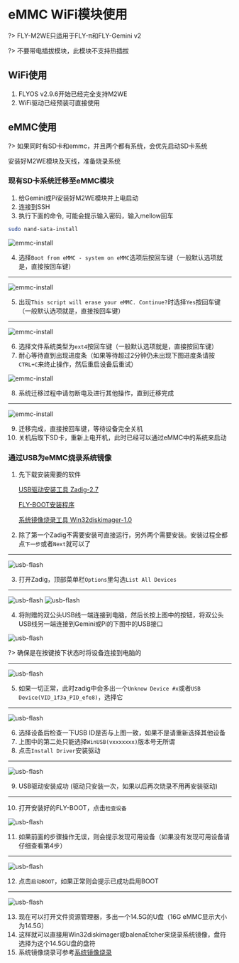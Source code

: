 # eMMC WiFi模块使用

?> FLY-M2WE只适用于FLY-π和FLY-Gemini v2

?> 不要带电插拔模块，此模块不支持热插拔

## WiFi使用

1. FLYOS v2.9.6开始已经完全支持M2WE
2. WiFi驱动已经预装可直接使用

## eMMC使用

?> 如果同时有SD卡和emmc，并且两个都有系统，会优先启动SD卡系统

安装好M2WE模块及天线，准备烧录系统

### 现有SD卡系统迁移至eMMC模块

1. 给Gemini或Pi安装好M2WE模块并上电启动
2. 连接到SSH
3. 执行下面的命令, 可能会提示输入密码，输入mellow回车

```bash
sudo nand-sata-install
```

![emmc-install](../../images/boards/fly_pi/emmc_install_1.png ":size=50%")

4. 选择``Boot from eMMC - system on eMMC``选项后按回车键（一般默认选项就是，直接按回车键）

----

![emmc-install](../../images/boards/fly_pi/emmc_install_2.png ":size=50%")

5. 出现``This script will erase your eMMC. Continue?``时选择``Yes``按回车键（一般默认选项就是，直接按回车键）

----

![emmc-install](../../images/boards/fly_pi/emmc_install_3.png ":size=50%")

6. 选择文件系统类型为``ext4``按回车键（一般默认选项就是，直接按回车键）
7. 耐心等待直到出现进度条（如果等待超过2分钟仍未出现下图进度条请按``CTRL+C``来终止操作，然后重启设备后重试）

![emmc-install](../../images/boards/fly_pi/emmc_install_4.png ":size=50%")

8. 系统迁移过程中请勿断电及进行其他操作，直到迁移完成

----

![emmc-install](../../images/boards/fly_pi/emmc_install_5.png ":size=50%")

9. 迁移完成，直接按回车键，等待设备完全关机
10. 关机后取下SD卡，重新上电开机，此时已经可以通过eMMC中的系统来启动

### 通过USB为eMMC烧录系统镜像

1. 先下载安装需要的软件

    [USB驱动安装工具 Zadig-2.7](https://cdn.mellow.klipper.cn/Utils/zadig-2.7.exe)

    [FLY-BOOT安装程序](https://cdn.mellow.klipper.cn/Utils/FLY-BOOT-Setup.msi)

    [系统镜像烧录工具 Win32diskimager-1.0](https://cdn.mellow.klipper.cn/Utils/win32diskimager-1.0.0-install.exe)

2. 除了第一个Zadig不需要安装可直接运行，另外两个需要安装。安装过程全都点``下一步``或者``Next``就可以了

----

![usb-flash](../../images/boards/fly_pi/usb_flash_1.png ":size=50%")

3. 打开Zadig，顶部菜单栏``Options``里勾选``List All Devices``

----

![usb-flash](../../images/boards/fly_pi/usb_flash_2.png ":size=50%")
![usb-flash](../../images/boards/fly_pi/usb_flash_3.png ":size=42%")

4. 将附赠的双公头USB线一端连接到电脑，然后长按上图中的按钮，将双公头USB线另一端连接到Gemini或Pi的下图中的USB接口

![usb-flash](../../images/boards/fly_pi/usb_flash_4.png ":size=50%")

?> 确保是在按键按下状态时将设备连接到电脑的

----

![usb-flash](../../images/boards/fly_pi/usb_flash_5.png ":size=50%")

5. 如果一切正常，此时zadig中会多出一个``Unknow Device #x``或者``USB Device(VID_1f3a_PID_efe8)``，选择它

----

![usb-flash](../../images/boards/fly_pi/usb_flash_6.png ":size=50%")

6. 选择设备后检查一下USB ID是否与上图一致，如果不是请重新选择其他设备
7. 上图中的第二处只能选择``WinUSB(vxxxxxxx)``版本号无所谓
8. 点击``Install Driver``安装驱动

----

![usb-flash](../../images/boards/fly_pi/usb_flash_7.png ":size=50%")

9. USB驱动安装成功 (驱动只安装一次，如果以后再次烧录不用再安装驱动)

----

10. 打开安装好的FLY-BOOT，点击``检查设备``

![usb-flash](../../images/boards/fly_pi/usb_flash_8.png ":size=50%")

11. 如果前面的步骤操作无误，则会提示发现可用设备（如果没有发现可用设备请仔细查看第4步）

----

![usb-flash](../../images/boards/fly_pi/usb_flash_9.png ":size=50%")

12. 点击``启动BOOT``，如果正常则会提示已成功启用BOOT

----

![usb-flash](../../images/boards/fly_pi/usb_flash_10.png ":size=50%")

13. 现在可以打开文件资源管理器，多出一个14.5G的U盘（16G eMMC显示大小为14.5G）
14. 这样就可以直接用Win32diskimager或balenaEtcher来烧录系统镜像，盘符选择为这个14.5GU盘的盘符
15. 系统镜像烧录可参考[系统镜像烧录](/introduction/system.md)
